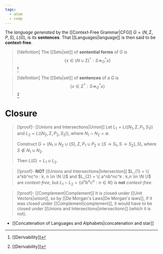 ```yaml
---
tags:
  - atom
  - comp
---
```

The *language generated* by the [[Context-Free Grammar|CFG]] $G = \left( N,\Sigma,P,S \right)$, $L(G)$, is its **sentences**. That [[Languages|language]] is then said to be **context-free**.

> [!definition] The [[Sets|set]] of **sentential forms** of $G$ is $$\left\{ x \in (N \cup \Sigma)^* : S \Rightarrow_{G}^* x \right\} $$[^1]

> [!definition] The [[Sets|set]] of **sentences**  of a $G$ is $$\left\{ x \in \Sigma^* : S \Rightarrow_{G}^* x \right\} $$[^1]

# Closure
> [!proof]- [[Unions and Intersections|Union]]
> Let $L_{1} = L(( N_{1}, \Sigma, P_{1}, S_{1} ))$ and $L_{2} = L(( N_{2}, \Sigma, P_{2}, S_{2} ))$, where $N_{1} \cap N_{2} = \emptyset$.
> 
> Construct $G = \left( N_{1} \cup N_{2} \cup \{ S \}, \Sigma, P_{1} \cup P_{2} \cup \{ S \to S_{1}, S \to S_{2} \}, S \right)$, where $S \notin N_{1} \cup N_{2}$.
> 
> Then $L(G) = L_{1} \cup L_{2}$.

> [!proof]- **NOT** [[Unions and Intersections|Intersection]]
> $L_{1} = \{ a^kb^nc^n : k, n \in \N \}$ and $L_{2} = \{ a^nb^nc^k : k,n \in \N \}$ are *context-free*, but $L_{1}\cap L_{2} = \{ a^nb^nc^n : n \in N \}$ is **not** *context-free*.

> [!proof]- [[Complement|Complement]]
> It is closed under [[Unit Vectors|union]], so by [[De Morgan's Laws|De Morgan's laws]], if it was closed under [[Complement|complement]], it would have to be closed under [[Unions and Intersections|intersectionn]] (which it is not).

- [[Concatenation of Languages and Alphabets|concatenation and star]]

[^1]: [[Derivability]]
